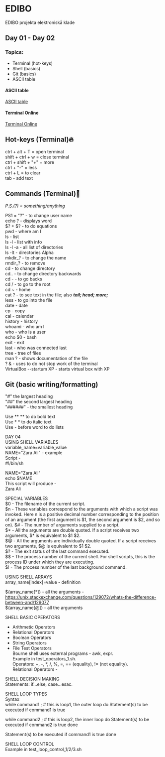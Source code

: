 # EDIBO
EDIBO projekta elektroniskā klade
## Day 01 - Day 02
### Topics:  
- Terminal (hot-keys)
- Shell (basics)
- Git (basics)
- ASCII table  

#### ASCII table  
[ASCII table](http://www.econwin.org/ascii.htm)  

#### Terminal Online
[Terminal Online](https://cocalc.com/projects/319f978c-07db-4cdb-9c77-96e56038d25a/files/Welcome%20to%20CoCalc.term?session=default)

## Hot-keys (Terminal):fire:     
ctrl + alt + T = open terminal  
shift + ctrl + w = close terminal  
ctrl + shift + "+" = more  
ctrl + "-" = less  
ctrl + L = to clear  
tab - add text  

## Commands (Terminal):floppy_disk:      
*P.S.(?) = something/anything*

PS1 = "?" - to change user name  
echo ? - displays word  
$? + $? - to do equations  
pwd - where am I  
ls - list  
ls -l - list with info  
ls -l -a - all list of directories  
ls -lt - directories Alpha  
mkdir_? - to change the name  
rmdir_? - to remove  
cd - to change directory  
cd.. - to change directory backwards  
cd - - to go backs  
cd / - to go to the root  
cd ~ - home  
cat ? - to see text in the file; also ***tail; head; more;***  
less - to go into the file  
date - date  
cp - copy  
cal - calendar  
history - history  
whoami - who am I  
who - who is a user  
echo $0 - bash  
exit - exit  
last - who was connected last  
tree - tree of files   
man ? - shows documentation of the file  
? & - uses to do not stop work of the terminal  
VirtualBox --startum XP - starts virtual box with XP  

## Git (basic writing/formatting)  
"#" the largest heading  
"##" the second largest heading  
"######" - the smallest heading  

Use ** ** to do bold text  
Use * * to do italic text  
Use - before word to do lists  

DAY 04  
USING SHELL VARIABLES  
variable_name=variable_value    
NAME="Zara Ali" - example    
Script -    
#!/bin/sh  
  
NAME="Zara Ali"  
echo $NAME  
This script will produce -   
Zara Ali  

SPECIAL VARIABLES  
$0 - The filename of the current script.  
$n - These variables correspond to the arguments with which a script was invoked. Here n is a positive decimal number corresponding to the position of an argument (the first argument is $1, the second argument is $2, and so on).
$# - The number of arguments supplied to a script.  
$* - All the arguments are double quoted. If a script receives two arguments, $* is equivalent to $1 $2.  
$@ - All the arguments are individually double quoted. If a script receives two arguments, $@ is equivalent to $1 $2.  
$? - The exit status of the last command executed.  
$$ - The process number of the current shell. For shell scripts, this is the process ID under which they are executing.  
$! - The process number of the last background command.  

USING SHELL ARRAYS  
array_name[index]=value - definition  

${array_name[*]}  - all the arguments - https://unix.stackexchange.com/questions/129072/whats-the-difference-between-and/129077  
${array_name[@]}  - all the arguments  

SHELL BASIC OPERATORS  
 - Arithmetic Operators  
 - Relational Operators  
 - Boolean Operators  
 - String Operators  
 - File Test Operators  
Bourne shell uses external programs - awk, expr.  
Example in test_operators_1.sh.  
Operators: +, -, *, /, %, =, == (equality), != (not equality).  
Relational Operators - 

SHELL DECISION MAKING  
Statements: if...else, case...esac.  

SHELL LOOP TYPES  
Syntax  
while command1 ; # this is loop1, the outer loop
do
   Statement(s) to be executed if command1 is true

   while command2 ; # this is loop2, the inner loop
   do
      Statement(s) to be executed if command2 is true
   done

   Statement(s) to be executed if command1 is true
done  

SHELL LOOP CONTROL  
Example in test_loop_control_1/2/3.sh  


